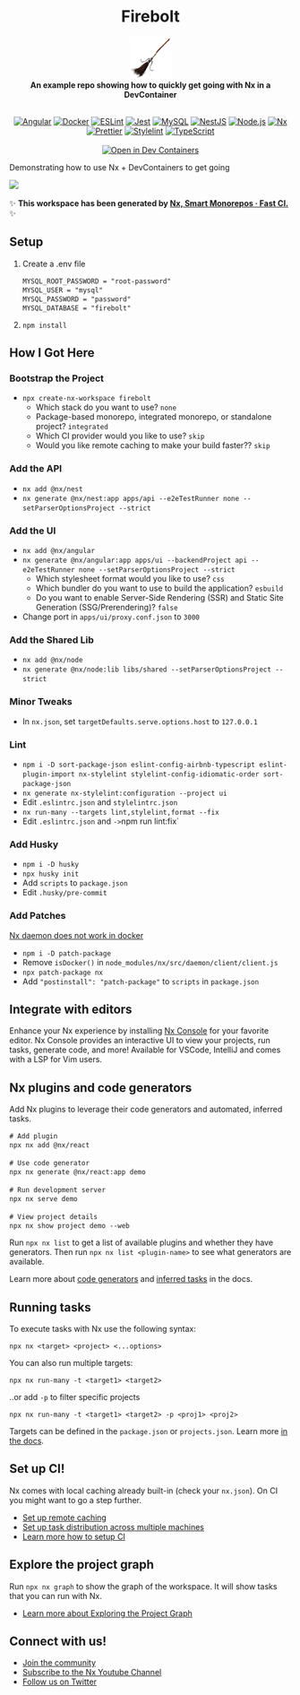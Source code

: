 <div align="center">
  <h1>Firebolt</h1>
  <img src="apps/ui/public/logo.png" height="75px" />
  <br />
  <strong>An example repo showing how to quickly get going with Nx in a DevContainer</strong>
  <br />
  <br />

<a href="https://angular.dev">![Angular](https://img.shields.io/badge/Angular-DD0031?style=for-the-badge&logo=angular&logoColor=white)</a>
<a href="https://www.docker.com">![Docker](https://img.shields.io/badge/docker-2496ED?style=for-the-badge&logo=docker&logoColor=white)</a>
<a href="https://eslint.org">![ESLint](https://img.shields.io/badge/eslint-4B32C3?style=for-the-badge&logo=eslint)</a>
<a href="https://jestjs.io">![Jest](https://img.shields.io/badge/jest-C21325?style=for-the-badge&logo=jest)</a>
<a href="https://mysql.com">![MySQL](https://img.shields.io/badge/MySQL-005C84?style=for-the-badge&logo=mysql&logoColor=white)</a>
<a href="https://nestjs.com">![NestJS](https://img.shields.io/badge/nestjs-E0234E?style=for-the-badge&logo=nestjs)</a>
<a href="https://nodejs.org">![Node.js](https://img.shields.io/badge/node.js-339933?style=for-the-badge&logo=node.js&logoColor=white)</a>
<a href="https://nx.dev">![Nx](https://img.shields.io/badge/nx-143055?style=for-the-badge&logo=nx)</a>
<a href="https://prettier.io">![Prettier](https://img.shields.io/badge/prettier-F7B93E?style=for-the-badge&logo=prettier&logoColor=black)</a>
<a href="https://stylelint.io">![Stylelint](https://img.shields.io/badge/stylelint-000?style=for-the-badge&logo=stylelint&logoColor=white)</a>
<a href="https://www.typescriptlang.org">![TypeScript](https://img.shields.io/badge/typescript-3178C6?style=for-the-badge&logo=typescript&logoColor=white)</a>
<br />
<br />
<a href="https://vscode.dev/redirect?url=vscode://ms-vscode-remote.remote-containers/cloneInVolume?url=https://github.com/psweeney101/firebolt">![Open in Dev Containers](https://img.shields.io/static/v1?label=Dev%20Containers&message=Open&color=blue&logo=visualstudiocode)</a>

</div>

Demonstrating how to use Nx + DevContainers to get going

<a alt="Nx logo" href="https://nx.dev" target="_blank" rel="noreferrer"><img src="https://raw.githubusercontent.com/nrwl/nx/master/images/nx-logo.png" width="45"></a>

✨ **This workspace has been generated by [Nx, Smart Monorepos · Fast CI.](https://nx.dev)** ✨

## Setup

1. Create a .env file
   ```
   MYSQL_ROOT_PASSWORD = "root-password"
   MYSQL_USER = "mysql"
   MYSQL_PASSWORD = "password"
   MYSQL_DATABASE = "firebolt"
   ```
2. `npm install`

## How I Got Here

### Bootstrap the Project

- `npx create-nx-workspace firebolt`
  - Which stack do you want to use? `none`
  - Package-based monorepo, integrated monorepo, or standalone project? `integrated`
  - Which CI provider would you like to use? `skip`
  - Would you like remote caching to make your build faster?? `skip`

### Add the API

- `nx add @nx/nest`
- `nx generate @nx/nest:app apps/api --e2eTestRunner none --setParserOptionsProject --strict`

### Add the UI

- `nx add @nx/angular`
- `nx generate @nx/angular:app apps/ui --backendProject api --e2eTestRunner none --setParserOptionsProject --strict`
  - Which stylesheet format would you like to use? `css`
  - Which bundler do you want to use to build the application? `esbuild`
  - Do you want to enable Server-Side Rendering (SSR) and Static Site Generation (SSG/Prerendering)? `false`
- Change port in `apps/ui/proxy.conf.json` to `3000`

### Add the Shared Lib

- `nx add @nx/node`
- `nx generate @nx/node:lib libs/shared --setParserOptionsProject --strict`

### Minor Tweaks

- In `nx.json`, set `targetDefaults.serve.options.host` to `127.0.0.1`

### Lint

- `npm i -D sort-package-json eslint-config-airbnb-typescript eslint-plugin-import nx-stylelint stylelint-config-idiomatic-order sort-package-json`
- `nx generate nx-stylelint:configuration --project ui`
- Edit `.eslintrc.json` and `stylelintrc.json`
- `nx run-many --targets lint,stylelint,format --fix`
- Edit `.eslintrc.json` and `->`npm run lint:fix`

### Add Husky

- `npm i -D husky`
- `npx husky init`
- Add `scripts` to `package.json`
- Edit `.husky/pre-commit`

### Add Patches

[Nx daemon does not work in docker](https://github.com/nrwl/nx/issues/14126)

- `npm i -D patch-package`
- Remove `isDocker()` in `node_modules/nx/src/daemon/client/client.js`
- `npx patch-package nx`
- Add `"postinstall": "patch-package"` to `scripts` in `package.json`

## Integrate with editors

Enhance your Nx experience by installing [Nx Console](https://nx.dev/nx-console) for your favorite editor. Nx Console
provides an interactive UI to view your projects, run tasks, generate code, and more! Available for VSCode, IntelliJ and
comes with a LSP for Vim users.

## Nx plugins and code generators

Add Nx plugins to leverage their code generators and automated, inferred tasks.

```
# Add plugin
npx nx add @nx/react

# Use code generator
npx nx generate @nx/react:app demo

# Run development server
npx nx serve demo

# View project details
npx nx show project demo --web
```

Run `npx nx list` to get a list of available plugins and whether they have generators. Then run `npx nx list <plugin-name>` to see what generators are available.

Learn more about [code generators](https://nx.dev/features/generate-code) and [inferred tasks](https://nx.dev/concepts/inferred-tasks) in the docs.

## Running tasks

To execute tasks with Nx use the following syntax:

```
npx nx <target> <project> <...options>
```

You can also run multiple targets:

```
npx nx run-many -t <target1> <target2>
```

..or add `-p` to filter specific projects

```
npx nx run-many -t <target1> <target2> -p <proj1> <proj2>
```

Targets can be defined in the `package.json` or `projects.json`. Learn more [in the docs](https://nx.dev/features/run-tasks).

## Set up CI!

Nx comes with local caching already built-in (check your `nx.json`). On CI you might want to go a step further.

- [Set up remote caching](https://nx.dev/features/share-your-cache)
- [Set up task distribution across multiple machines](https://nx.dev/nx-cloud/features/distribute-task-execution)
- [Learn more how to setup CI](https://nx.dev/recipes/ci)

## Explore the project graph

Run `npx nx graph` to show the graph of the workspace.
It will show tasks that you can run with Nx.

- [Learn more about Exploring the Project Graph](https://nx.dev/core-features/explore-graph)

## Connect with us!

- [Join the community](https://nx.dev/community)
- [Subscribe to the Nx Youtube Channel](https://www.youtube.com/@nxdevtools)
- [Follow us on Twitter](https://twitter.com/nxdevtools)
